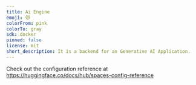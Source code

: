 ```yaml
---
title: Ai Engine
emoji: 😻
colorFrom: pink
colorTo: gray
sdk: docker
pinned: false
license: mit
short_description: It is a backend for an Generative AI Application.
---
```


Check out the configuration reference at https://huggingface.co/docs/hub/spaces-config-reference
